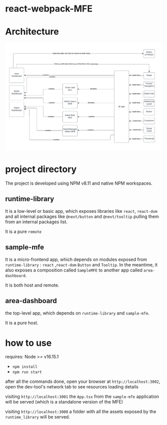 # react-webpack-MFE

# Architecture

<img src="docs/high level architecture - dependencies.png" width="1000">

# project directory

The project is developed using NPM v8.11 and native NPM workspaces.

## runtime-library

It is a low-level or basic app, which exposes libraries like `react`, `react-dom` and all internal packages like `@next/button` and `@next/tooltip` pulling them from an internal packages list.

It is a pure `remote`

## sample-mfe

It is a micro-frontend app, which depends on modules exposed from `runtime-library` : `react` ,`react-dom` `Button` and `Tooltip`. In the meantime, it also exposes a composition called `SampleMFE` to another app called `area-dashboard`.

It is both host and remote.

## area-dashboard

the top-level app, which depends on `runtime-library` and `sample-mfe`.

It is a pure host.

# how to use

requires: Node >= v16.15.1 

- `npm install`
- `npm run start`

after all the commands done, open your browser at `http://localhost:3002`, open the dev-tool's network tab to see resources loading details

visiting `http://localhost:3001` the `App.tsx` from the `sample-mfe` application will be served (which is a standalone version of the MFE)

visiting `http://localhost:3000` a folder with all the assets exposed by the `runtime_library` will be served.